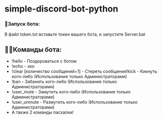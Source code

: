# simple-discord-bot-python

### 🚀Запуск бота:
В файл token.txt вставьте токен вашего бота, и запустите Server.bat
 
## 👨‍💻Команды бота:
- !hello - Поздороваться с ботом
- !echo - эхо
- !clear [количество сообщений+1] - Стереть сообщения!kick - Кикнуть кого-либо (Использование только Администраторами)
- !ban - Забанить кого-либо (Использование только Администраторами)
- !user_mute - Замутить кого-либо (Использование только Администраторами)
- !user_unmute - Размутить кого-либо (Использование только Администраторами)
- А также 2 команды пасхалки!
